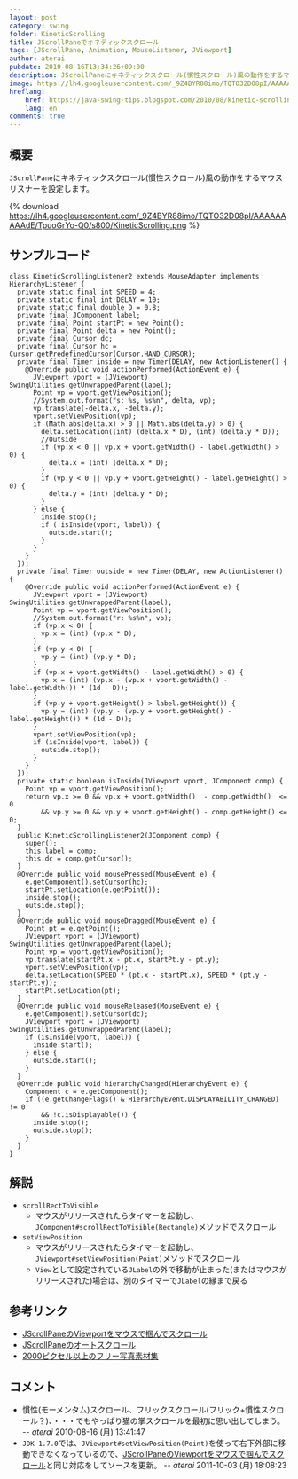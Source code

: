 ```yaml
---
layout: post
category: swing
folder: KineticScrolling
title: JScrollPaneでキネティックスクロール
tags: [JScrollPane, Animation, MouseListener, JViewport]
author: aterai
pubdate: 2010-08-16T13:34:26+09:00
description: JScrollPaneにキネティックスクロール(慣性スクロール)風の動作をするマウスリスナーを設定します。
image: https://lh4.googleusercontent.com/_9Z4BYR88imo/TQTO32D08pI/AAAAAAAAAdE/TpuoGrYo-Q0/s800/KineticScrolling.png
hreflang:
    href: https://java-swing-tips.blogspot.com/2010/08/kinetic-scrolling-jscrollpane.html
    lang: en
comments: true
---
```

## 概要
`JScrollPane`にキネティックスクロール(慣性スクロール)風の動作をするマウスリスナーを設定します。

{% download https://lh4.googleusercontent.com/_9Z4BYR88imo/TQTO32D08pI/AAAAAAAAAdE/TpuoGrYo-Q0/s800/KineticScrolling.png %}

## サンプルコード
<pre class="prettyprint"><code>class KineticScrollingListener2 extends MouseAdapter implements HierarchyListener {
  private static final int SPEED = 4;
  private static final int DELAY = 10;
  private static final double D = 0.8;
  private final JComponent label;
  private final Point startPt = new Point();
  private final Point delta = new Point();
  private final Cursor dc;
  private final Cursor hc = Cursor.getPredefinedCursor(Cursor.HAND_CURSOR);
  private final Timer inside = new Timer(DELAY, new ActionListener() {
    @Override public void actionPerformed(ActionEvent e) {
      JViewport vport = (JViewport) SwingUtilities.getUnwrappedParent(label);
      Point vp = vport.getViewPosition();
      //System.out.format("s: %s, %s%n", delta, vp);
      vp.translate(-delta.x, -delta.y);
      vport.setViewPosition(vp);
      if (Math.abs(delta.x) &gt; 0 || Math.abs(delta.y) &gt; 0) {
        delta.setLocation((int) (delta.x * D), (int) (delta.y * D));
        //Outside
        if (vp.x &lt; 0 || vp.x + vport.getWidth() - label.getWidth() &gt; 0) {
          delta.x = (int) (delta.x * D);
        }
        if (vp.y &lt; 0 || vp.y + vport.getHeight() - label.getHeight() &gt; 0) {
          delta.y = (int) (delta.y * D);
        }
      } else {
        inside.stop();
        if (!isInside(vport, label)) {
          outside.start();
        }
      }
    }
  });
  private final Timer outside = new Timer(DELAY, new ActionListener() {
    @Override public void actionPerformed(ActionEvent e) {
      JViewport vport = (JViewport) SwingUtilities.getUnwrappedParent(label);
      Point vp = vport.getViewPosition();
      //System.out.format("r: %s%n", vp);
      if (vp.x &lt; 0) {
        vp.x = (int) (vp.x * D);
      }
      if (vp.y &lt; 0) {
        vp.y = (int) (vp.y * D);
      }
      if (vp.x + vport.getWidth() - label.getWidth() &gt; 0) {
        vp.x = (int) (vp.x - (vp.x + vport.getWidth() - label.getWidth()) * (1d - D));
      }
      if (vp.y + vport.getHeight() &gt; label.getHeight()) {
        vp.y = (int) (vp.y - (vp.y + vport.getHeight() - label.getHeight()) * (1d - D));
      }
      vport.setViewPosition(vp);
      if (isInside(vport, label)) {
        outside.stop();
      }
    }
  });
  private static boolean isInside(JViewport vport, JComponent comp) {
    Point vp = vport.getViewPosition();
    return vp.x &gt;= 0 &amp;&amp; vp.x + vport.getWidth()  - comp.getWidth()  &lt;= 0
        &amp;&amp; vp.y &gt;= 0 &amp;&amp; vp.y + vport.getHeight() - comp.getHeight() &lt;= 0;
  }
  public KineticScrollingListener2(JComponent comp) {
    super();
    this.label = comp;
    this.dc = comp.getCursor();
  }
  @Override public void mousePressed(MouseEvent e) {
    e.getComponent().setCursor(hc);
    startPt.setLocation(e.getPoint());
    inside.stop();
    outside.stop();
  }
  @Override public void mouseDragged(MouseEvent e) {
    Point pt = e.getPoint();
    JViewport vport = (JViewport) SwingUtilities.getUnwrappedParent(label);
    Point vp = vport.getViewPosition();
    vp.translate(startPt.x - pt.x, startPt.y - pt.y);
    vport.setViewPosition(vp);
    delta.setLocation(SPEED * (pt.x - startPt.x), SPEED * (pt.y - startPt.y));
    startPt.setLocation(pt);
  }
  @Override public void mouseReleased(MouseEvent e) {
    e.getComponent().setCursor(dc);
    JViewport vport = (JViewport) SwingUtilities.getUnwrappedParent(label);
    if (isInside(vport, label)) {
      inside.start();
    } else {
      outside.start();
    }
  }
  @Override public void hierarchyChanged(HierarchyEvent e) {
    Component c = e.getComponent();
    if ((e.getChangeFlags() &amp; HierarchyEvent.DISPLAYABILITY_CHANGED) != 0
        &amp;&amp; !c.isDisplayable()) {
      inside.stop();
      outside.stop();
    }
  }
}
</code></pre>

## 解説
- `scrollRectToVisible`
    - マウスがリリースされたらタイマーを起動し、`JComponent#scrollRectToVisible(Rectangle)`メソッドでスクロール
- `setViewPosition`
    - マウスがリリースされたらタイマーを起動し、`JViewport#setViewPosition(Point)`メソッドでスクロール
    - `View`として設定されている`JLabel`の外で移動が止まった(またはマウスがリリースされた)場合は、別のタイマーで`JLabel`の縁まで戻る

<!-- dummy comment line for breaking list -->

## 参考リンク
- [JScrollPaneのViewportをマウスで掴んでスクロール](https://ateraimemo.com/Swing/HandScroll.html)
- [JScrollPaneのオートスクロール](https://ateraimemo.com/Swing/AutoScroll.html)
- [2000ピクセル以上のフリー写真素材集](http://sozai-free.com/)

<!-- dummy comment line for breaking list -->

## コメント
- 慣性(モーメンタム)スクロール、フリックスクロール(フリック+慣性スクロール？)、・・・でもやっぱり猫の掌スクロールを最初に思い出してしまう。 -- *aterai* 2010-08-16 (月) 13:41:47
- `JDK 1.7.0`では、`JViewport#setViewPosition(Point)`を使って右下外部に移動できなくなっているので、[JScrollPaneのViewportをマウスで掴んでスクロール](https://ateraimemo.com/Swing/HandScroll.html)と同じ対応をしてソースを更新。 -- *aterai* 2011-10-03 (月) 18:08:23

<!-- dummy comment line for breaking list -->
